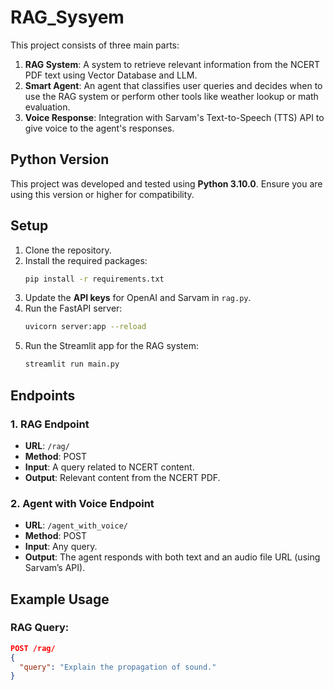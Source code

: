 # RAG_Sysyem

This project consists of three main parts:
1. **RAG System**: A system to retrieve relevant information from the NCERT PDF text using Vector Database and LLM.
2. **Smart Agent**: An agent that classifies user queries and decides when to use the RAG system or perform other tools like weather lookup or math evaluation.
3. **Voice Response**: Integration with Sarvam's Text-to-Speech (TTS) API to give voice to the agent's responses.

## Python Version
This project was developed and tested using **Python 3.10.0**. Ensure you are using this version or higher for compatibility.

## Setup

1. Clone the repository.
2. Install the required packages:
    ```bash
    pip install -r requirements.txt
    ```
3. Update the **API keys** for OpenAI and Sarvam in `rag.py`.
4. Run the FastAPI server:
    ```bash
    uvicorn server:app --reload
    ```
5. Run the Streamlit app for the RAG system:
    ```bash
    streamlit run main.py
    ```

## Endpoints

### 1. RAG Endpoint
- **URL**: `/rag/`
- **Method**: POST
- **Input**: A query related to NCERT content.
- **Output**: Relevant content from the NCERT PDF.

### 2. Agent with Voice Endpoint
- **URL**: `/agent_with_voice/`
- **Method**: POST
- **Input**: Any query.
- **Output**: The agent responds with both text and an audio file URL (using Sarvam’s API).

## Example Usage

### RAG Query:
```json
POST /rag/
{
  "query": "Explain the propagation of sound."
}

